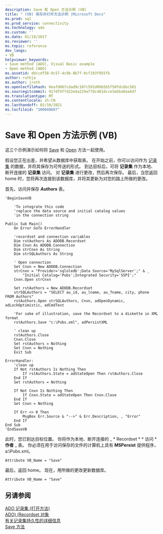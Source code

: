 ```yaml
---
description: Save 和 Open 方法示例 (VB)
title: " (VB) 保存并打开方法示例 |Microsoft Docs"
ms.prod: sql
ms.prod_service: connectivity
ms.technology: ado
ms.custom: ''
ms.date: 01/19/2017
ms.reviewer: ''
ms.topic: reference
dev_langs:
- VB
helpviewer_keywords:
- Save method [ADO], Visual Basic example
- Open method [ADO]
ms.assetid: ddccdf58-9c57-4c9b-8b7f-0cf193f955fb
author: rothja
ms.author: jroth
ms.openlocfilehash: 0eafd067cdad9c107c591d09b5b5f50fdc6bc501
ms.sourcegitcommit: 917df4ffd22e4a229af7dc481dcce3ebba0aa4d7
ms.translationtype: MT
ms.contentlocale: zh-CN
ms.lasthandoff: 02/10/2021
ms.locfileid: "100040687"
---
```

# <a name="save-and-open-methods-example-vb"></a>Save 和 Open 方法示例 (VB)
这三个示例演示如何将 [Save](./save-method.md) 和 [Open](./open-method-ado-recordset.md) 方法一起使用。  
  
 假设您正在出差，并希望从数据库中获取表。 在开始之前，你可以访问作为 [记录集](./recordset-object-ado.md) 的数据，并将其保存为可传送的形式。 到达目标后，可将 **记录集** 作为本地、断开连接的 **记录集** 访问。 对 **记录集** 进行更改，然后再次保存。 最后，当您返回 home 时，您将再次连接到该数据库，并将其更新为对您的路上所做的更改。  
  
 首先，访问并保存 ***Authors*** 表。  
  
```  
'BeginSaveVB  
  
    'To integrate this code  
    'replace the data source and initial catalog values  
    'in the connection string  
  
Public Sub Main()  
    On Error GoTo ErrorHandler  
  
    'recordset and connection variables  
    Dim rstAuthors As ADODB.Recordset  
    Dim Cnxn As ADODB.Connection  
    Dim strCnxn As String  
    Dim strSQLAuthors As String  
  
    ' Open connection  
    Set Cnxn = New ADODB.Connection  
    strCnxn = "Provider='sqloledb';Data Source='MySqlServer';" & _  
        "Initial Catalog='Pubs';Integrated Security='SSPI';"  
    Cnxn.Open strCnxn  
  
    Set rstAuthors = New ADODB.Recordset  
    strSQLAuthors = "SELECT au_id, au_lname, au_fname, city, phone FROM Authors"  
    rstAuthors.Open strSQLAuthors, Cnxn, adOpenDynamic, adLockOptimistic, adCmdText  
  
    'For sake of illustration, save the Recordset to a diskette in XML format  
    rstAuthors.Save "c:\Pubs.xml", adPersistXML  
  
    ' clean up  
    rstAuthors.Close  
    Cnxn.Close  
    Set rstAuthors = Nothing  
    Set Cnxn = Nothing  
    Exit Sub  
  
ErrorHandler:  
    'clean up  
    If Not rstAuthors Is Nothing Then  
        If rstAuthors.State = adStateOpen Then rstAuthors.Close  
    End If  
    Set rstAuthors = Nothing  
  
    If Not Cnxn Is Nothing Then  
        If Cnxn.State = adStateOpen Then Cnxn.Close  
    End If  
    Set Cnxn = Nothing  
  
    If Err <> 0 Then  
        MsgBox Err.Source & "-->" & Err.Description, , "Error"  
    End If  
End Sub  
'EndSaveVB  
```  
  
 此时，您已到达目标位置。 你将作为本地、断开连接的 _ * Recordset * * 访问 ***作者** _ 表。 你必须在用于访问保存的文件的计算机上具有 **MSPersist** 提供程序，a:\Pubs.xml。  
  
```  
Attribute VB_Name = "Save"  
```  
  
 最后，返回 home。 现在，用所做的更改更新数据库。  
  
```  
Attribute VB_Name = "Save"  
```  
  
## <a name="see-also"></a>另请参阅  
 [ADO 记录集 (打开方法) ](./open-method-ado-recordset.md)   
 [ADO)  (Recordset 对象 ](./recordset-object-ado.md)   
 [有关记录集持久性的详细信息](../../guide/data/more-about-recordset-persistence.md)   
 [Save 方法](./save-method.md)